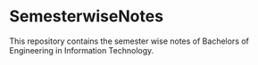 # SemesterwiseNotes
This repository contains the semester wise notes of Bachelors of Engineering in Information Technology. 
